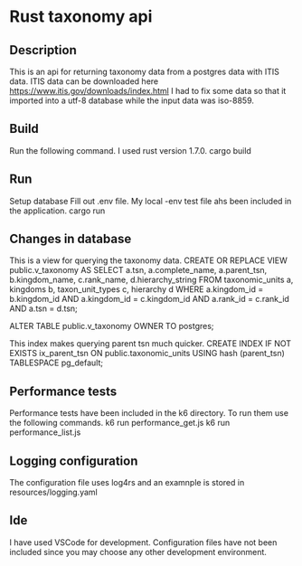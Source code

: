 # Rust taxonomy api

## Description
This is an api for returning taxonomy data from a postgres data with ITIS data.
ITIS data can be downloaded here https://www.itis.gov/downloads/index.html
I had to fix some data so that it imported into a utf-8 database while the input 
data was iso-8859.

## Build
Run the following command. I used rust version 1.7.0.
cargo build

## Run
Setup database
Fill out .env file. My local -env test file ahs been included in the application. 
cargo run

## Changes in database
This is a view for querying the taxonomy data. 
CREATE OR REPLACE VIEW public.v_taxonomy
 AS
 SELECT a.tsn,
    a.complete_name,
    a.parent_tsn,
    b.kingdom_name,
    c.rank_name,
    d.hierarchy_string
   FROM taxonomic_units a,
    kingdoms b,
    taxon_unit_types c,
    hierarchy d
  WHERE a.kingdom_id = b.kingdom_id AND a.kingdom_id = c.kingdom_id AND a.rank_id = c.rank_id AND a.tsn = d.tsn;

ALTER TABLE public.v_taxonomy
    OWNER TO postgres;

This index makes querying parent tsn much quicker.
CREATE INDEX IF NOT EXISTS ix_parent_tsn
    ON public.taxonomic_units USING hash
    (parent_tsn)
    TABLESPACE pg_default;

## Performance tests
Performance tests have been included in the k6 directory. To run them use the following commands.
k6 run performance_get.js
k6 run performance_list.js

## Logging configuration
The configuration file uses log4rs and an examnple is stored in resources/logging.yaml

## Ide 
I have used VSCode for development. Configuration files have not been included since you may choose any other development environment.
